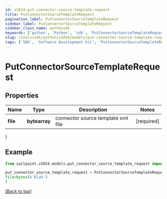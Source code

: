 ```yaml
---
id: v2024-put-connector-source-template-request
title: PutConnectorSourceTemplateRequest
pagination_label: PutConnectorSourceTemplateRequest
sidebar_label: PutConnectorSourceTemplateRequest
sidebar_class_name: pythonsdk
keywords: ['python', 'Python', 'sdk', 'PutConnectorSourceTemplateRequest', 'V2024PutConnectorSourceTemplateRequest'] 
slug: /tools/sdk/python/v2024/models/put-connector-source-template-request
tags: ['SDK', 'Software Development Kit', 'PutConnectorSourceTemplateRequest', 'V2024PutConnectorSourceTemplateRequest']
---
```


# PutConnectorSourceTemplateRequest


## Properties

Name | Type | Description | Notes
------------ | ------------- | ------------- | -------------
**file** | **bytearray** | connector source template xml file | [required]
}

## Example

```python
from sailpoint.v2024.models.put_connector_source_template_request import PutConnectorSourceTemplateRequest

put_connector_source_template_request = PutConnectorSourceTemplateRequest(
file=bytes(b'blah')
)

```
[[Back to top]](#) 

